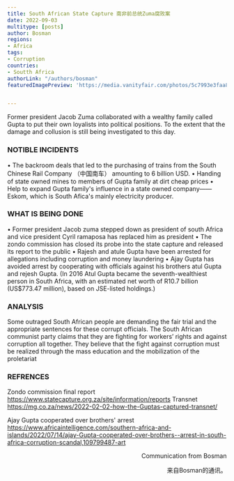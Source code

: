 ```yaml
---
title: South African State Capture 南非前总统Zuma腐败案
date: 2022-09-03
multitype: [posts]
author: Bosman
regions:
- Africa
tags: 
- Corruption
countries:
- Soutth Africa
authorLink: "/authors/bosman"
featuredImagePreview: 'https://media.vanityfair.com/photos/5c7993e3faa84649abb66b6c/master/pass/Guptas-march-2019-lede.jpg'


---
```



Former president Jacob Zuma collaborated with a wealthy family called Gupta to put their own loyalists into political positions. To the extent that the damage and collusion is still being investigated to this day.

### NOTIBLE INCIDENTS
•	The backroom deals that led to the purchasing of trains from the South Chinese Rail Company （中国南车） amounting to 6 billion USD.
•	Handing of state owned mines to members of Gupta family at dirt cheap prices
•	Help to expand Gupta family's influence in a state owned company——Eskom, which is South Afica's mainly electricity producer. 

### WHAT IS BEING DONE 
•    Former president Jacob zuma stepped down as president of south Africa and vice president Cyril ramaposa has replaced him as president
•    The zondo commission has closed its probe into the state capture and released its report to the public
•    Rajesh and atule Gupta have been arrested for allegations including corruption and money laundering
•    Ajay Gupta has avoided arrest by cooperating with officials against his brothers atul Gupta and rejesh Gupta.
(In 2016 Atul Gupta became the seventh-wealthiest person in South Africa, with an estimated net worth of R10.7 billion (US$773.47 million), based on JSE-listed holdings.)

### ANALYSIS 
Some outraged South African people are demanding the fair trial and the appropriate sentences for these corrupt officials.
The South African communist party claims that they are fighting for workers’ rights and against corruption all together.
They believe that the fight against corruption must be realized through the mass education and the mobilization of the proletariat

### REFRENCES
Zondo commission final report
https://www.statecapture.org.za/site/information/reports
Transnet
https://mg.co.za/news/2022-02-02-how-the-Guptas-captured-transnet/

Ajay Gupta cooperated over brothers' arrest
https://www.africaintelligence.com/southern-africa-and-islands/2022/07/14/ajay-Gupta-cooperated-over-brothers--arrest-in-south-africa-corruption-scandal,109799487-art

<p align="right">Communication from Bosman</p> 

<p align="right">来自Bosman的通讯。</p>
